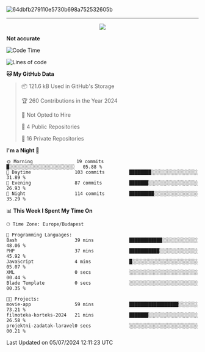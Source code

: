 
![64dbfb279110e5730b698a752532605b](https://github.com/lucic15/lucic15/assets/69390868/e4afab44-0bf1-4690-88ea-dc6e2ac6073f)

***

<p align="center">
  <img align="center" src="https://github-profile-trophy.vercel.app/?username=lucic15&theme=onedark&row=1&column=3" />
</p>




**Not accurate**
<!--START_SECTION:waka-->
![Code Time](http://img.shields.io/badge/Code%20Time-15%20hrs%2043%20mins-blue)

![Lines of code](https://img.shields.io/badge/From%20Hello%20World%20I%27ve%20Written-861.2%20thousand%20lines%20of%20code-blue)

**🐱 My GitHub Data** 

> 📦 121.6 kB Used in GitHub's Storage 
 > 
> 🏆 260 Contributions in the Year 2024
 > 
> 🚫 Not Opted to Hire
 > 
> 📜 4 Public Repositories 
 > 
> 🔑 16 Private Repositories 
 > 
**I'm a Night 🦉** 

```text
🌞 Morning                19 commits          █░░░░░░░░░░░░░░░░░░░░░░░░   05.88 % 
🌆 Daytime                103 commits         ████████░░░░░░░░░░░░░░░░░   31.89 % 
🌃 Evening                87 commits          ███████░░░░░░░░░░░░░░░░░░   26.93 % 
🌙 Night                  114 commits         █████████░░░░░░░░░░░░░░░░   35.29 % 
```


📊 **This Week I Spent My Time On** 

```text
🕑︎ Time Zone: Europe/Budapest

💬 Programming Languages: 
Bash                     39 mins             ████████████░░░░░░░░░░░░░   48.06 % 
PHP                      37 mins             ███████████░░░░░░░░░░░░░░   45.92 % 
JavaScript               4 mins              █░░░░░░░░░░░░░░░░░░░░░░░░   05.07 % 
XML                      0 secs              ░░░░░░░░░░░░░░░░░░░░░░░░░   00.44 % 
Blade Template           0 secs              ░░░░░░░░░░░░░░░░░░░░░░░░░   00.35 % 

🐱‍💻 Projects: 
movie-app                59 mins             ██████████████████░░░░░░░   73.21 % 
filmoteka-korteks-2024   21 mins             ███████░░░░░░░░░░░░░░░░░░   26.58 % 
projektni-zadatak-laravel0 secs              ░░░░░░░░░░░░░░░░░░░░░░░░░   00.21 % 
```


 Last Updated on 05/07/2024 12:11:23 UTC
<!--END_SECTION:waka-->

